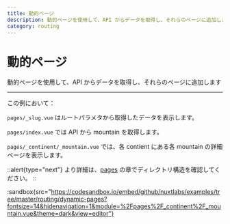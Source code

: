 ```yaml
---
title: 動的ページ
description: 動的ページを使用して、API からデータを取得し、それらのページに追加します
category: routing
---
```


# 動的ページ

動的ページを使用して、API からデータを取得し、それらのページに追加します

---

この例において：

`pages/_slug.vue` はルートパラメタから取得したデータを表示します。

`pages/index.vue` では API から mountain を取得します。

`pages/_continent/_mountain.vue` では、各 contient にある各 mountain の詳細ページを表示します。

::alert{type="next"}
より詳細は、[pages](/docs/directory-structure/pages) の章でディレクトリ構造を確認してください。
::

:sandbox{src="https://codesandbox.io/embed/github/nuxtlabs/examples/tree/master/routing/dynamic-pages?fontsize=14&hidenavigation=1&module=%2Fpages%2F_continent%2F_mountain.vue&theme=dark&view=editor"}
